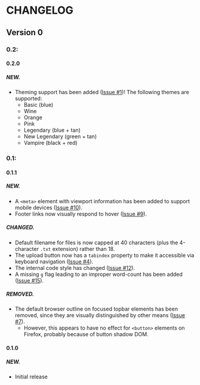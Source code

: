 #  CHANGELOG  #

##  Version 0  ##

###  0.2:

####  0.2.0

#####  NEW.

+ Theming support has been added ([Issue #1](https://github.com/marrus-sh/writer/issues/1))! The following themes are supported:
    + Basic (blue)
    + Wine
    + Orange
    + Pink
    + Legendary (blue + tan)
    + New Legendary (green + tan)
    + Vampire (black + red)

###  0.1:

####  0.1.1

#####  NEW.

+ A `<meta>` element with viewport information has been added to support mobile devices ([Issue #10](https://github.com/marrus-sh/writer/issues/10)).
+ Footer links now visually respond to hover ([Issue #9](https://github.com/marrus-sh/writer/issues/9)).

#####  CHANGED.

* Default filename for files is now capped at 40 characters (plus the 4-character `.txt` extension) rather than 18.
* The upload button now has a `tabindex` property to make it accessible via keyboard navigation ([Issue #4](https://github.com/marrus-sh/writer/issues/4)).
* The internal code style has changed ([Issue #12](https://github.com/marrus-sh/writer/issues/12)).
* A missing `g` flag leading to an improper word-count has been added ([Issue #15](https://github.com/marrus-sh/writer/issues/15)).

#####  REMOVED.

- The default browser outline on focused topbar elements has been removed, since they are visually distinguished by other means ([Issue #7](https://github.com/marrus-sh/writer/issues/7)).
    - However, this appears to have no effect for `<button>` elements on Firefox, probably because of button shadow DOM.

####  0.1.0

#####  NEW.

+ Initial release

